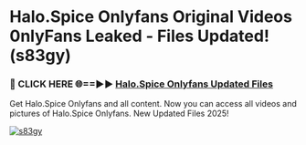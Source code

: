 # Halo.Spice Onlyfans Original Videos 0nlyFans Leaked - Files Updated! (s83gy)

<h3>🔴 CLICK HERE 🌐==►► <a href="https://tinyurl.com/4seja8ks" rel="nofollow">Halo.Spice Onlyfans Updated Files</a></h3>

Get Halo.Spice Onlyfans and all content. Now you can access all videos and pictures of Halo.Spice Onlyfans. New Updated Files 2025!

[![s83gy](https://i.imgur.com/EWjZXRe.gif)](https://tinyurl.com/4seja8ks)
